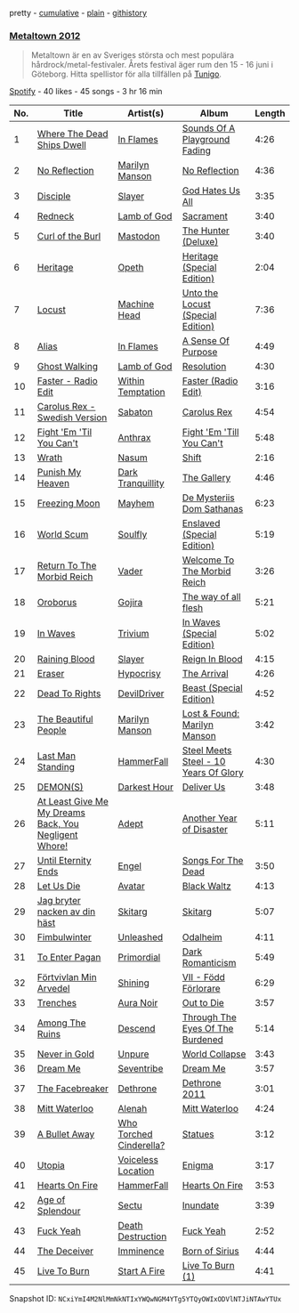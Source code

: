 pretty - [cumulative](/playlists/cumulative/6cSO5pHOCQxoEiXYDPa3Uq.md) - [plain](/playlists/plain/6cSO5pHOCQxoEiXYDPa3Uq) - [githistory](https://github.githistory.xyz/mackorone/spotify-playlist-archive/blob/main/playlists/plain/6cSO5pHOCQxoEiXYDPa3Uq)

### [Metaltown 2012](https://open.spotify.com/playlist/6cSO5pHOCQxoEiXYDPa3Uq)

> Metaltown är en av Sveriges största och mest populära hårdrock/metal\-festivaler\. Årets festival äger rum den 15 \- 16 juni i Göteborg\. Hitta spellistor för alla tillfällen på <a href="spottily:app:tunigo">Tunigo</a>.

[Spotify](https://open.spotify.com/user/spotify) - 40 likes - 45 songs - 3 hr 16 min

| No. | Title | Artist(s) | Album | Length |
|---|---|---|---|---|
| 1 | [Where The Dead Ships Dwell](https://open.spotify.com/track/7dy15Rn5bzLiO4IdYQIevr) | [In Flames](https://open.spotify.com/artist/57ylwQTnFnIhJh4nu4rxCs) | [Sounds Of A Playground Fading](https://open.spotify.com/album/06yfpcNmffdp132tSibhgo) | 4:26 |
| 2 | [No Reflection](https://open.spotify.com/track/10Ix2xSUgmFQ3tSOHFvIb0) | [Marilyn Manson](https://open.spotify.com/artist/2VYQTNDsvvKN9wmU5W7xpj) | [No Reflection](https://open.spotify.com/album/0Mgf0SLqFFRY0JDPLdJJql) | 4:36 |
| 3 | [Disciple](https://open.spotify.com/track/1WWsKehkblb9V7kFX5YdoS) | [Slayer](https://open.spotify.com/artist/1IQ2e1buppatiN1bxUVkrk) | [God Hates Us All](https://open.spotify.com/album/4UaVxJ68VJrENEfPjNvgoA) | 3:35 |
| 4 | [Redneck](https://open.spotify.com/track/6Q5j7UxkHMETQrn1ZCuoCE) | [Lamb of God](https://open.spotify.com/artist/3JFsVIxOn7STeilPICkkB2) | [Sacrament](https://open.spotify.com/album/1AavVaydRatsuotKaPKpPP) | 3:40 |
| 5 | [Curl of the Burl](https://open.spotify.com/track/6PPQEvj7UZ2hXM80Qo7gR1) | [Mastodon](https://open.spotify.com/artist/1Dvfqq39HxvCJ3GvfeIFuT) | [The Hunter \(Deluxe\)](https://open.spotify.com/album/7lObP1GanG65wToWzufQtq) | 3:40 |
| 6 | [Heritage](https://open.spotify.com/track/0cfFebMMGxbV2jALMkzWVj) | [Opeth](https://open.spotify.com/artist/0ybFZ2Ab08V8hueghSXm6E) | [Heritage \(Special Edition\)](https://open.spotify.com/album/2bVYeA0BEb0Rtj94ECaahK) | 2:04 |
| 7 | [Locust](https://open.spotify.com/track/2fed1yXI1clOEddfGyKyH2) | [Machine Head](https://open.spotify.com/artist/0lVlNsuGaOr9vMHCZIAKMt) | [Unto the Locust \(Special Edition\)](https://open.spotify.com/album/79EwDnZoH0n7vIAXmYP1cz) | 7:36 |
| 8 | [Alias](https://open.spotify.com/track/115wUdN4SETElOUi4sKVBq) | [In Flames](https://open.spotify.com/artist/57ylwQTnFnIhJh4nu4rxCs) | [A Sense Of Purpose](https://open.spotify.com/album/3ee9jQxgyKkwZXN8mqgYSx) | 4:49 |
| 9 | [Ghost Walking](https://open.spotify.com/track/52lWFbQaG8VajS7y41hafF) | [Lamb of God](https://open.spotify.com/artist/3JFsVIxOn7STeilPICkkB2) | [Resolution](https://open.spotify.com/album/73k8aD6VzabLHfwIdiasdS) | 4:30 |
| 10 | [Faster \- Radio Edit](https://open.spotify.com/track/4TnQnMT0LwJh6ksOg8TgVV) | [Within Temptation](https://open.spotify.com/artist/3hE8S8ohRErocpkY7uJW4a) | [Faster \(Radio Edit\)](https://open.spotify.com/album/58OYUB22LDTYabQDQHNsA4) | 3:16 |
| 11 | [Carolus Rex \- Swedish Version](https://open.spotify.com/track/6VhmpxFFceQBQUfByba3KK) | [Sabaton](https://open.spotify.com/artist/3o2dn2O0FCVsWDFSh8qxgG) | [Carolus Rex](https://open.spotify.com/album/2ljnrbj3Y1l6Bqgn5gu7tG) | 4:54 |
| 12 | [Fight 'Em 'Til You Can't](https://open.spotify.com/track/1p5hFvxn0yzoc0ZjIE6ioc) | [Anthrax](https://open.spotify.com/artist/3JysSUOyfVs1UQ0UaESheP) | [Fight 'Em 'Till You Can't](https://open.spotify.com/album/4vPi6xdDhrHApKy0R3Zbn9) | 5:48 |
| 13 | [Wrath](https://open.spotify.com/track/7nC3aPdDbzQ4Pvjt9oBt5o) | [Nasum](https://open.spotify.com/artist/7ubUEBqbef0F5Z7GLo1t8j) | [Shift](https://open.spotify.com/album/4A3jDM0rXToTaGWxCJotcJ) | 2:16 |
| 14 | [Punish My Heaven](https://open.spotify.com/track/21mf3kbUnZromBzFL9mpQH) | [Dark Tranquillity](https://open.spotify.com/artist/5EHvXKnNz78jkAVgTQLQ5O) | [The Gallery](https://open.spotify.com/album/6pt7bpMweYL1B91ARfCNec) | 4:46 |
| 15 | [Freezing Moon](https://open.spotify.com/track/5y27AyPlRI5GS8OrcD3dGz) | [Mayhem](https://open.spotify.com/artist/0dR10i73opHXuRuLbgxltM) | [De Mysteriis Dom Sathanas](https://open.spotify.com/album/4AkjhNjVvEYXoHeP2ZczlG) | 6:23 |
| 16 | [World Scum](https://open.spotify.com/track/4rmHwK5OheNAzjekrCOfMk) | [Soulfly](https://open.spotify.com/artist/6159IBm5gLPwG4BcJXseXc) | [Enslaved \(Special Edition\)](https://open.spotify.com/album/13GtPO1StbZn9AhnxmPWuc) | 5:19 |
| 17 | [Return To The Morbid Reich](https://open.spotify.com/track/7n2YliG5164ZfR5TJ9RPNL) | [Vader](https://open.spotify.com/artist/2s5DSt9VBNzAn2TbtDHzFZ) | [Welcome To The Morbid Reich](https://open.spotify.com/album/1PyB8ux0o62beslkYSNLDy) | 3:26 |
| 18 | [Oroborus](https://open.spotify.com/track/6WUNfk8ULz9ZdmC9f315Qp) | [Gojira](https://open.spotify.com/artist/0GDGKpJFhVpcjIGF8N6Ewt) | [The way of all flesh](https://open.spotify.com/album/4J79cxsmRqZbI0BKmNFDy2) | 5:21 |
| 19 | [In Waves](https://open.spotify.com/track/1yYr4D1KjhhyDD5bZIiFQy) | [Trivium](https://open.spotify.com/artist/278ZYwGhdK6QTzE3MFePnP) | [In Waves \(Special Edition\)](https://open.spotify.com/album/2p1voQHdNSdy596VRDtdji) | 5:02 |
| 20 | [Raining Blood](https://open.spotify.com/track/0YjAFxSSrQVBgXgAXx0htq) | [Slayer](https://open.spotify.com/artist/1IQ2e1buppatiN1bxUVkrk) | [Reign In Blood](https://open.spotify.com/album/4lHDNW1MxuRftW7zfQoIIK) | 4:15 |
| 21 | [Eraser](https://open.spotify.com/track/2hoapBNF71wqjRFSfvZB6P) | [Hypocrisy](https://open.spotify.com/artist/73UIalJYgktSi7qQFV53Qv) | [The Arrival](https://open.spotify.com/album/6v5XrtfwSY01Fcdc2nyyu9) | 4:26 |
| 22 | [Dead To Rights](https://open.spotify.com/track/0vewcfQDP3jJEVihmt41pn) | [DevilDriver](https://open.spotify.com/artist/79el7mcHYhXYW3Zek21i0L) | [Beast \(Special Edition\)](https://open.spotify.com/album/3ImRtwven9O8z4kspARUsf) | 4:52 |
| 23 | [The Beautiful People](https://open.spotify.com/track/3BzgWts3YiepIcVcZZfQWX) | [Marilyn Manson](https://open.spotify.com/artist/2VYQTNDsvvKN9wmU5W7xpj) | [Lost & Found: Marilyn Manson](https://open.spotify.com/album/5mND3E6sjnHLWyf6OHN4tb) | 3:42 |
| 24 | [Last Man Standing](https://open.spotify.com/track/7sa1xOgT1c8xQfbSL5FrCe) | [HammerFall](https://open.spotify.com/artist/2o18h28enlHxj887tATc58) | [Steel Meets Steel \- 10 Years Of Glory](https://open.spotify.com/album/10NyFf1P6EBOhwg9xTzIIa) | 4:30 |
| 25 | [DEMON\(S\)](https://open.spotify.com/track/1bS5mbtzxAZ3fh8LYshmN6) | [Darkest Hour](https://open.spotify.com/artist/4dso1lISV1Atdo3O6qbhqq) | [Deliver Us](https://open.spotify.com/album/62KA8cUOqlIg1gxbVqBieD) | 3:48 |
| 26 | [At Least Give Me My Dreams Back, You Negligent Whore!](https://open.spotify.com/track/1i7flhaqI7yOHAPuZfEiLv) | [Adept](https://open.spotify.com/artist/1TsgX8DlUvpk9mrUqxmOZu) | [Another Year of Disaster](https://open.spotify.com/album/7wW8pfN9XgCP9POBZGESFc) | 5:11 |
| 27 | [Until Eternity Ends](https://open.spotify.com/track/641igXdfQifihaUOVaSwKj) | [Engel](https://open.spotify.com/artist/4bQpnUrp6aXhEQUljvyGqx) | [Songs For The Dead](https://open.spotify.com/album/4Ip0qoka7fOgkIPk76W4Q6) | 3:50 |
| 28 | [Let Us Die](https://open.spotify.com/track/57Mb2bL0xKSpDtq4s7ZC1x) | [Avatar](https://open.spotify.com/artist/4jpaXieuls7LVzG1uma5Rs) | [Black Waltz](https://open.spotify.com/album/1Zpunibs9pE8OyOtafSEYu) | 4:13 |
| 29 | [Jag bryter nacken av din häst](https://open.spotify.com/track/57Pgl1MEHX9PWS9sKcGT9P) | [Skitarg](https://open.spotify.com/artist/4JDLFCiz6ccxa29oA4E0R6) | [Skitarg](https://open.spotify.com/album/5dzoHjjt8BVa5B1vbHXE7n) | 5:07 |
| 30 | [Fimbulwinter](https://open.spotify.com/track/5D7p5jNHyVxcgp2tWRvx8F) | [Unleashed](https://open.spotify.com/artist/3MKwCexzAd8YTdsSjRkKbv) | [Odalheim](https://open.spotify.com/album/7FrkrBNOhtRiufSFjXxbu8) | 4:11 |
| 31 | [To Enter Pagan](https://open.spotify.com/track/6BxCjR1BHptiND83zsB8NO) | [Primordial](https://open.spotify.com/artist/0BZr6WHaejNA63uhZZZZek) | [Dark Romanticism](https://open.spotify.com/album/5rZPgNJthtz7CjWTSws8MK) | 5:49 |
| 32 | [Förtvivlan Min Arvedel](https://open.spotify.com/track/6JKD8QxxSVEgWH4InIoFa2) | [Shining](https://open.spotify.com/artist/7wqTItc5qEyIwWw5ksN1Ya) | [VII \- Född Förlorare](https://open.spotify.com/album/3Z1LiOnDjl6JX3TeoKdm5d) | 6:29 |
| 33 | [Trenches](https://open.spotify.com/track/2hHQvyvG1Dx2BaJC6G1lWp) | [Aura Noir](https://open.spotify.com/artist/4S2qftLTvdEFvIPPTYmeg6) | [Out to Die](https://open.spotify.com/album/5pX17FGtTjS9QxjxD28fG0) | 3:57 |
| 34 | [Among The Ruins](https://open.spotify.com/track/66KDuaoP1ElTzrqwxKtbw8) | [Descend](https://open.spotify.com/artist/33EUSEyZ6PyFhsFrXIfsjb) | [Through The Eyes Of The Burdened](https://open.spotify.com/album/3HXwXOlafC1sZ5G9bjUOi4) | 5:14 |
| 35 | [Never in Gold](https://open.spotify.com/track/6qmzGyIq6HEz1oMf7Ac7GH) | [Unpure](https://open.spotify.com/artist/6N9kolI2PhxjRyV5F3IvNx) | [World Collapse](https://open.spotify.com/album/5vpvXYSW1VJ2FzOdquAMSi) | 3:43 |
| 36 | [Dream Me](https://open.spotify.com/track/4BJ0wFCVDcfbnScExT4pDq) | [Seventribe](https://open.spotify.com/artist/5rbdNWxAN27un6BSvJJxU2) | [Dream Me](https://open.spotify.com/album/6rWaTs5Vvz4YFNtwYdBHP4) | 3:57 |
| 37 | [The Facebreaker](https://open.spotify.com/track/3D4SuZqEmaStOAY2mxWWdw) | [Dethrone](https://open.spotify.com/artist/23fPz5fTWJyuxC4Wve21sH) | [Dethrone 2011](https://open.spotify.com/album/5xKwbkv6myelqtKrOE616t) | 3:01 |
| 38 | [Mitt Waterloo](https://open.spotify.com/track/3LxunLzKSgH9MPblab3eix) | [Alenah](https://open.spotify.com/artist/6CvWsU6Wqvttrtwr74ypua) | [Mitt Waterloo](https://open.spotify.com/album/3SaxnVp8LuC24xORLPOjij) | 4:24 |
| 39 | [A Bullet Away](https://open.spotify.com/track/4VtXOrtWvOm5nQ1qGjyymA) | [Who Torched Cinderella?](https://open.spotify.com/artist/48mWfYAvYN9grkVaRwgpfu) | [Statues](https://open.spotify.com/album/32Tdrc7e8VYocaB440etci) | 3:12 |
| 40 | [Utopia](https://open.spotify.com/track/7CP0CSQxWvSH5t6VqZ5L6j) | [Voiceless Location](https://open.spotify.com/artist/2qr3LguJFpA1e0yCJfpsPY) | [Enigma](https://open.spotify.com/album/7o1YDQMjlxpGSWkAAp502T) | 3:17 |
| 41 | [Hearts On Fire](https://open.spotify.com/track/7CRfm06cVjg1Y6TlrISe60) | [HammerFall](https://open.spotify.com/artist/2o18h28enlHxj887tATc58) | [Hearts On Fire](https://open.spotify.com/album/0Qd5qLDGpEs3T7bH9qi234) | 3:53 |
| 42 | [Age of Splendour](https://open.spotify.com/track/28t23xMSBIB49GH3iydi9B) | [Sectu](https://open.spotify.com/artist/5wWCteyAlom2XJI5439X0O) | [Inundate](https://open.spotify.com/album/0K0yR894CXG6sYNIizabJO) | 3:39 |
| 43 | [Fuck Yeah](https://open.spotify.com/track/1D3OSrP1zdoJNynC6EU220) | [Death Destruction](https://open.spotify.com/artist/607B30SS7o8hLvFz3FQHCk) | [Fuck Yeah](https://open.spotify.com/album/1QqULqCLK57Sp9Cx2xcHVw) | 2:52 |
| 44 | [The Deceiver](https://open.spotify.com/track/2Xecssw8Pt8JDHW64zSIzK) | [Imminence](https://open.spotify.com/artist/7rqJQQxuUOCk052MK5kLsH) | [Born of Sirius](https://open.spotify.com/album/08ncjQXYQlmpHGM7cuJryd) | 4:44 |
| 45 | [Live To Burn](https://open.spotify.com/track/6owUwD6NE8P2nifETgABKu) | [Start A Fire](https://open.spotify.com/artist/1SvcuehmDEoXL0y5Vtte8Z) | [Live To Burn \(1\)](https://open.spotify.com/album/2FFWuIMhNDEHMSrVWsvmJi) | 4:41 |

Snapshot ID: `NCxiYmI4M2NlMmNkNTIxYWQwNGM4YTg5YTQyOWIxODVlNTJiNTAwYTUx`